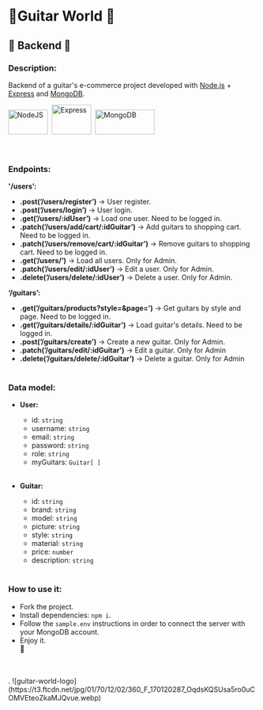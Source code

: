 # 🎸**Guitar World** 🤘

## 💾 **Backend** 💽

### **Description:**

Backend of a guitar's e-commerce project developed with [Node.js](https://nodejs.org/es/) + [Express](https://expressjs.com/) and [MongoDB](https://www.mongodb.com/).

<div>
  <img src="https://upload.wikimedia.org/wikipedia/commons/thumb/d/d9/Node.js_logo.svg/2560px-Node.js_logo.svg.png" title="NodeJS" alt="NodeJS" width="80" height="50"/>&nbsp;
  <img src="https://cdn.cdnlogo.com/logos/e/23/express.svg" title="Express" alt="Express" width="80" height="60"/>&nbsp;
  <img src="https://upload.wikimedia.org/wikipedia/commons/thumb/9/93/MongoDB_Logo.svg/2560px-MongoDB_Logo.svg.png" title="MongoDB" **alt="MongoDB" width="120" height="50"/>&nbsp;
</div>
<br>
<br>

### **Endpoints:**

**'/users’:**

- **.post(’/users/register’)** → User register.
- **.post(’/users/login’)** → User login.
- **.get(’/users/:idUser’)** → Load one user. Need to be logged in.
- **.patch(’/users/add/cart/:idGuitar’)** → Add guitars to shopping cart. Need to be logged in.
- **.patch(’/users/remove/cart/:idGuitar’)** → Remove guitars to shopping cart. Need to be logged in.
- **.get(’/users/’)** → Load all users. Only for Admin.
- **.patch(’/users/edit/:idUser’)** → Edit a user. Only for Admin.
- **.delete(’/users/delete/:idUser’)** → Delete a user. Only for Admin.

**‘/guitars’:**

- **.get(’/guitars/products?style=&page=’)** → Get guitars by style and page. Need to be logged in.
- **.get(’/guitars/details/:idGuitar’)** → Load guitar's details. Need to be logged in.
- **.post(’/guitars/create’)** → Create a new guitar. Only for Admin.
- **.patch(’/guitars/edit/:idGuitar’)** → Edit a guitar. Only for Admin
- **.delete(’/guitars/delete/:idGuitar’)** → Delete a guitar. Only for Admin
  <br>
  <br>

### **Data model:**

- **User:**

  - id: `string`
  - username: `string`
  - email: `string`
  - password: `string`
  - role: `string`
  - myGuitars: `Guitar[ ]`
    <br>
    <br>

- **Guitar:**
  - id: `string`
  - brand: `string`
  - model: `string`
  - picture: `string`
  - style: `string`
  - material: `string`
  - price: `number`
  - description: `string`
    <br>
    <br>

### **How to use it:**

- Fork the project.
- Install dependencies: `npm i`.
- Follow the `sample.env` instructions in order to connect the server with your MongoDB account.
- Enjoy it.
  <br>
  🥳

<br>
<br>
.
![guitar-world-logo](https://t3.ftcdn.net/jpg/01/70/12/02/360_F_170120287_OqdsKQSUsa5ro0uCOMVEteoZkaMJQvue.webp)
